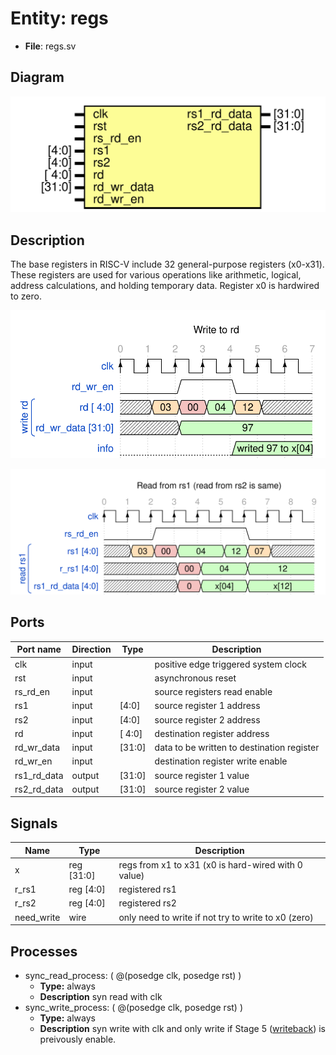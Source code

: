 # Entity: regs 

- **File**: regs.sv
## Diagram

![Diagram](regs.svg "Diagram")
## Description

 The base registers in RISC-V include 32 general-purpose registers (x0-x31). These registers are used for various operations
 like arithmetic, logical, address calculations, and holding temporary data. Register x0 is hardwired to zero.
 
![alt text](wavedrom_DWjQ0.svg "title") 

 
![alt text](wavedrom_Xef91.svg "title") 


## Ports

| Port name   | Direction | Type   | Description                                |
| ----------- | --------- | ------ | ------------------------------------------ |
| clk         | input     |        | positive edge triggered system clock       |
| rst         | input     |        | asynchronous reset                         |
| rs_rd_en    | input     |        | source registers read enable               |
| rs1         | input     | [4:0]  | source register 1 address                  |
| rs2         | input     | [4:0]  | source register 2 address                  |
| rd          | input     | [ 4:0] | destination register address               |
| rd_wr_data  | input     | [31:0] | data to be written to destination register |
| rd_wr_en    | input     |        | destination register write enable          |
| rs1_rd_data | output    | [31:0] | source register 1 value                    |
| rs2_rd_data | output    | [31:0] | source register 2 value                    |
## Signals

| Name       | Type       | Description                                         |
| ---------- | ---------- | --------------------------------------------------- |
| x          | reg [31:0] | regs from x1 to x31 (x0 is hard-wired with 0 value) |
| r_rs1      | reg [4:0]  | registered rs1                                      |
| r_rs2      | reg [4:0]  | registered rs2                                      |
| need_write | wire       | only need to write if not try to write to x0 (zero) |
## Processes
- sync_read_process: ( @(posedge clk, posedge rst) )
  - **Type:** always
  - **Description**
  syn read with clk 
- sync_write_process: ( @(posedge clk, posedge rst) )
  - **Type:** always
  - **Description**
  syn write with clk and only write if Stage 5 ([writeback](../../hw/rtl/writeback.sv)) is preivously enable. 
